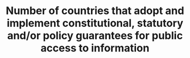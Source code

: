 ---
title: >-
  Number  of  countries  that  adopt  and  implement  constitutional,  statutory  and/or  policy  guarantees  for  public  access  to  information
permalink: /16-10-2/
sdg_goal: 16
layout: indicator
indicator: 16.10.2
indicator_variable: null
graph: null
graph_type_description: null
graph_status_notes: Policy  Judgement
variable_description: null
variable_notes: null
un_designated_tier: '2'
un_custodial_agency: 'UNESCO-UIS  (Partnering  Agencies:World  Bank,  UNEP)'
target_id: '16.1'
has_metadata: true
goal_meta_link: 'http://unstats.un.org/sdgs/files/metadata-compilation/Metadata-Goal-16.pdf'
goal_meta_link_page: 40
indicator_name: >-
  Number  of  countries  that  adopt  and  implement  constitutional,  statutory  and/or  policy  guarantees  for  public  access  to  information
target: >-
  Ensure  public  access  to  information  and  protect  fundamental  freedoms,  in  accordance  with  national  legislation  and  international  agreements.
source_title: null
source_notes: null
published: true  
rationale_interpretation: >-
  The  definition  here  relates  directly  to  "public  access  to  information",  which  is  wider  than,  but  is  also  very  much  based  upon,  the  established  fundamental  freedoms  of  expression  and  association.    (Conversely,  these  freedoms  also  both  impact  on  the  environment  for  public  access  to  information).    The  focus  of  this  indicator  is  thus  on  the  status  of  adoption  and  implementation  of  constitutional,  statutory  and/or  policy  guarantees  for  public  access  to  information.    As  suggested  by  the  Sustainable  Development  Solutions  Network  (SDSN)  and  UNESCO  in  earlier  presentations  to  the  UN  Technical  Support  Team  (UN  TST),  this  is  a  relevant  and  measurable  indicator.    It  also  responds  to  the  growing  number  of  UN  member  states  that  have  already  adopted  legal  guarantees,  and  many  others  that  are  currently  considering  relevant  legislation  or  regulation  in  the  field.    The  rationale  for  assessing  the  implementation  dimension  is  to  assess  the  relevance  of  legal  steps  to  practical  information  accessibility.  It  is  not  a  composite  indicator,  but  a  logical  linkage  of  laws  and  policies  to  practical  impact  that  is  relevant  to  SDG  concerns.    The  practical  guarantee  of  public  access  may  be  partially  assessed  through  dimensions  such  as  those  unpacked  by  The  World  Bank.  In  this  way,  the  practical  quality  of  legal  provisions  can  be  established  by  identifying  if  there  are:  1)  proactive  disclosure  provisions  in  laws  that  establish  a  legal  duty  to  disclose;  2)  mechanisms  for  citizens,  firms,  and  others  to  request  information  that  has  not  been  proactively  disclosed  but  that  is  relevant  to  their  interests,  3)  narrowly-tailored  guidelines  on  exemptions  to  disclosure,  and  4)  institutional  structures  that  support  disclosure,  such  as  information  commissioners,  oversight  mechanisms,  and  complaints  mechanisms.  In  some  national  cases,  there  is  also  information  on  the  sources  and  numbers  of  requests  and  the  response  time  taken  to  process  these  requests.    UNESCO,  within  its  mandate  for  the  right  to  freedom  of  expression,  which  includes  the  corollary  of  the  right  to  freedom  of  information,  already  monitors  progress  and  issues  in  this  area  through  its  existing  submissions  to  the  Universal  Periodic  Review  (UPR)  and  regularly  issued  research  reports  on  World  Trends  on  Freedom  of  Expression  and  Media  Development,  including  its  Media  Development  Indicators  assessments.  Collaboration  with  the  World  Bank  is  foreseen,  as  well  as  drawing  upon  work  undertaken  by  ARTICLE  19  in  this  area.    All  these  will  be  considered  important  aspects  of  establishing  the  existence  and  implementation  of  constitutional,  statutory  and/or  policy  guarantees  for  public  access  to  information.
indicator_definition: "For  this  indicator,  the  operative  words  are  \existence\"  and  \"implementation\".  As  such,  it  establishes:  (a)  whether  a  country  (or  at  the  global  level,  the  number  of  countries)  has  constitutional,  statutory  and/or  policy  g"
---